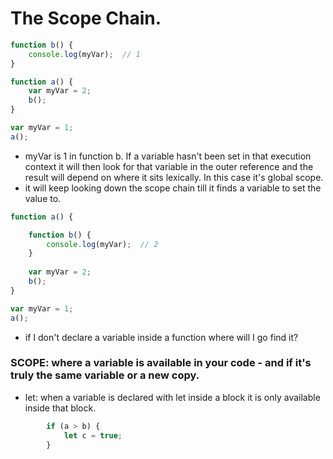 # The Scope Chain. 
```javascript
function b() {
    console.log(myVar);  // 1
}

function a() {
    var myVar = 2;
    b();
}

var myVar = 1;
a();

```


+ myVar is 1 in function b. If a variable hasn't been set in that execution context it will then look for that variable in the outer reference and the result will depend on where it sits lexically. In this case it's global scope.
+ it will keep looking down the scope chain till it finds a variable to set the value to.

```javascript
function a() {

    function b() {
        console.log(myVar);  // 2
    }
    
    var myVar = 2;
    b();
}

var myVar = 1;
a();
```

+ if I don't declare a variable inside a function where will I go find it?

### SCOPE: where a variable is available in your code - and if it's truly the same variable or a new copy. 
+ let: when a variable is declared with let inside a block it is only available inside that block.
```javascript
        if (a > b) {
            let c = true;
        }
```